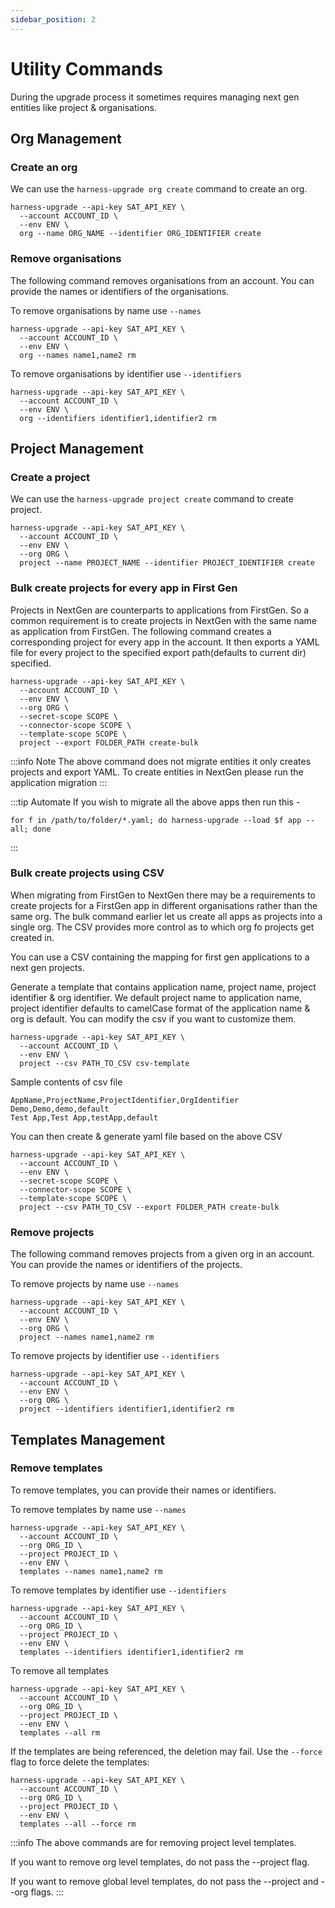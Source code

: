 ```yaml
---
sidebar_position: 2
---
```


# Utility Commands
During the upgrade process it sometimes requires managing next gen entities like project & organisations. 

## Org Management

### Create an org
We can use the `harness-upgrade org create` command to create an org.
```shell  
harness-upgrade --api-key SAT_API_KEY \
  --account ACCOUNT_ID \
  --env ENV \
  org --name ORG_NAME --identifier ORG_IDENTIFIER create  
```  

### Remove organisations
The following command removes organisations from an account. You can provide the names or identifiers of the organisations.

To remove organisations by name use `--names`
```shell  
harness-upgrade --api-key SAT_API_KEY \
  --account ACCOUNT_ID \
  --env ENV \ 
  org --names name1,name2 rm  
```  

To remove organisations by identifier use `--identifiers`
```shell  
harness-upgrade --api-key SAT_API_KEY \
  --account ACCOUNT_ID \
  --env ENV \
  org --identifiers identifier1,identifier2 rm  
```  

## Project Management

### Create a project
We can use the `harness-upgrade project create` command to create project.
```shell  
harness-upgrade --api-key SAT_API_KEY \
  --account ACCOUNT_ID \
  --env ENV \
  --org ORG \
  project --name PROJECT_NAME --identifier PROJECT_IDENTIFIER create  
```

### Bulk create projects for every app in First Gen
Projects in NextGen are counterparts to applications from FirstGen. So a common requirement is to create projects in NextGen with the same name as application from FirstGen.
The following command creates a corresponding project for every app in the account. It then exports a YAML file for every project to the specified export path(defaults to current dir) specified.

```shell  
harness-upgrade --api-key SAT_API_KEY \
  --account ACCOUNT_ID \
  --env ENV \
  --org ORG \
  --secret-scope SCOPE \
  --connector-scope SCOPE \
  --template-scope SCOPE \
  project --export FOLDER_PATH create-bulk  
```

:::info Note
The above command does not migrate entities it only creates projects and export YAML. To create entities in NextGen please run the application migration
:::

:::tip Automate
If you wish to migrate all the above apps then run this -
```shell  
for f in /path/to/folder/*.yaml; do harness-upgrade --load $f app --all; done  
```
:::

### Bulk create projects using CSV
When migrating from FirstGen to NextGen there may be a requirements to create projects for a FirstGen app in different organisations rather than the same org. 
The bulk command earlier let us create all apps as projects into a single org. The CSV provides more control as to which org fo projects get created in.

You can use a CSV containing the mapping for first gen applications to a next gen projects.

Generate a template that contains application name, project name, project identifier & org identifier. We default project name to application name, project identifier defaults to camelCase format of the application name & org is default. You can modify the csv if you want to customize them.

```shell  
harness-upgrade --api-key SAT_API_KEY \
  --account ACCOUNT_ID \
  --env ENV \
  project --csv PATH_TO_CSV csv-template  
```  

Sample contents of csv file
```text  
AppName,ProjectName,ProjectIdentifier,OrgIdentifier  
Demo,Demo,demo,default  
Test App,Test App,testApp,default  
```  

You can then create & generate yaml file based on the above CSV

```shell  
harness-upgrade --api-key SAT_API_KEY \
  --account ACCOUNT_ID \
  --env ENV \
  --secret-scope SCOPE \
  --connector-scope SCOPE \
  --template-scope SCOPE \
  project --csv PATH_TO_CSV --export FOLDER_PATH create-bulk  
```  

### Remove projects
The following command removes projects from a given org in an account. You can provide the names or identifiers of the projects.

To remove projects by name use `--names`
```shell  
harness-upgrade --api-key SAT_API_KEY \
  --account ACCOUNT_ID \
  --env ENV \
  --org ORG \
  project --names name1,name2 rm  
```  

To remove projects by identifier use `--identifiers`
```shell
harness-upgrade --api-key SAT_API_KEY \
  --account ACCOUNT_ID \
  --env ENV \
  --org ORG \
  project --identifiers identifier1,identifier2 rm  
```

## Templates Management

### Remove templates
To remove templates, you can provide their names or identifiers.

To remove templates by name use `--names`
```shell  
harness-upgrade --api-key SAT_API_KEY \
  --account ACCOUNT_ID \
  --org ORG_ID \
  --project PROJECT_ID \
  --env ENV \
  templates --names name1,name2 rm  
```  

To remove templates by identifier use `--identifiers`
```shell
harness-upgrade --api-key SAT_API_KEY \
  --account ACCOUNT_ID \
  --org ORG_ID \
  --project PROJECT_ID \
  --env ENV \
  templates --identifiers identifier1,identifier2 rm
```

To remove all templates
```shell
harness-upgrade --api-key SAT_API_KEY \
  --account ACCOUNT_ID \
  --org ORG_ID \
  --project PROJECT_ID \
  --env ENV \
  templates --all rm
```

If the templates are being referenced, the deletion may fail. Use the `--force` flag to force delete the templates:

```shell
harness-upgrade --api-key SAT_API_KEY \
  --account ACCOUNT_ID \
  --org ORG_ID \
  --project PROJECT_ID \
  --env ENV \
  templates --all --force rm
```

:::info
The above commands are for removing project level templates.

If you want to remove org level templates, do not pass the --project flag.

If you want to remove global level templates, do not pass the --project and --org flags.
:::
